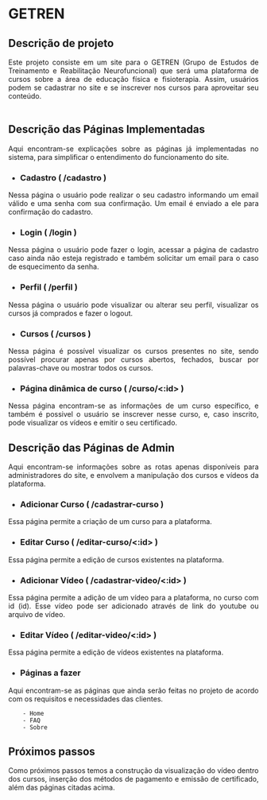 # GETREN

## Descrição de projeto
<div style="text-align: justify">
Este projeto consiste em um site para o GETREN (Grupo de Estudos de Treinamento e Reabilitação Neurofuncional) que será uma plataforma de cursos sobre a área de educação física e fisioterapia. Assim, usuários podem se cadastrar no site e se inscrever nos cursos para aproveitar seu conteúdo.
<br/><br/>

## Descrição das Páginas Implementadas
<div style="text-align: justify">
Aqui encontram-se explicações sobre as páginas já implementadas no sistema, para simplificar o entendimento do funcionamento do site.

- ### Cadastro ( /cadastro )
<div style="text-align: justify">
Nessa página o usuário pode realizar o seu cadastro informando um email válido e uma senha com sua confirmação. Um email é enviado a ele para confirmação do cadastro.

- ### Login ( /login )
<div style="text-align: justify">
Nessa página o usuário pode fazer o login, acessar a página de cadastro caso ainda não esteja registrado e também solicitar um email para o caso de esquecimento da senha.

- ### Perfil ( /perfil )
<div style="text-align: justify">
Nessa página o usuário pode visualizar ou alterar seu perfil, visualizar os cursos já comprados e fazer o logout.

- ### Cursos ( /cursos )
<div style="text-align: justify">
Nessa página é possível visualizar os cursos presentes no site, sendo possível procurar apenas por cursos abertos, fechados, buscar por palavras-chave ou mostrar todos os cursos.

- ### Página dinâmica de curso ( /curso/<:id> )
<div style="text-align: justify">
Nessa página encontram-se as informações de um curso específico, e também é possivel o usuário se inscrever nesse curso, e, caso inscrito, pode visualizar os vídeos e emitir o seu certificado.

## Descrição das Páginas de Admin
<div style="text-align: justify">
Aqui encontram-se informações sobre as rotas apenas disponíveis para administradores do site, e envolvem a manipulação dos cursos e vídeos da plataforma.

- ### Adicionar Curso ( /cadastrar-curso )
<div style="text-align: justify">
Essa página permite a criação de um curso para a plataforma.

- ### Editar Curso ( /editar-curso/<:id> )
<div style="text-align: justify">
Essa página permite a edição de cursos existentes na plataforma.

- ### Adicionar Vídeo ( /cadastrar-video/<:id> )
<div style="text-align: justify">
Essa página permite a adição de um vídeo para a plataforma, no curso com id (id). Esse vídeo pode ser adicionado através de link do youtube ou arquivo de vídeo.

- ### Editar Vídeo ( /editar-video/<:id> )
<div style="text-align: justify">
Essa página permite a edição de vídeos existentes na plataforma.

- ### Páginas a fazer
<div style="text-align: justify">
Aqui encontram-se as páginas que ainda serão feitas no projeto de acordo com os requisitos e necessidades das clientes.

        - Home
        - FAQ
        - Sobre

## Próximos passos
<div style="text-align: justify">
Como próximos passos temos a construção da visualização do vídeo dentro dos cursos, inserção dos métodos de pagamento e emissão de certificado, além das páginas citadas acima.
